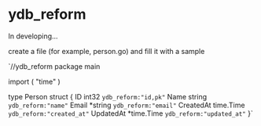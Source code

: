# ydb_reform
In developing...

create a file (for example, person.go) and fill it with a sample

`//ydb_reform
package main

import (
	"time"
)

type Person struct {
	ID        int32      `ydb_reform:"id,pk"`
	Name      string     `ydb_reform:"name"`
	Email     *string    `ydb_reform:"email"`
	CreatedAt time.Time  `ydb_reform:"created_at"`
	UpdatedAt *time.Time `ydb_reform:"updated_at"`
}`
